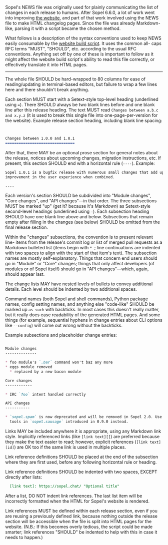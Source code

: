 Sopel's NEWS file was originally used for plainly communicating the list of
changes in each release to humans. After Sopel 6.6.0, a lot of work went into
improving [the website](https://sopel.chat/), and part of that work involved
using the NEWS file to make HTML changelog pages. Since the file was already
Markdown-like, parsing it with a script became the chosen method.

What follows is a description of the syntax conventions used to keep NEWS
easily consumable by the [website build script][dvs]. It uses the common all-
caps RFC terms "MUST", "SHOULD", etc. according to the usual RFC conventions.
Anything set off by one of these is important to follow as it might affect the
website build script's ability to read this file correctly, or effectively
translate it into HTML pages.

  [dvs]: https://github.com/sopel-irc/sopel.chat/blob/master/document_versions.py

----

The whole file SHOULD be hard-wrapped to 80 columns for ease of reading/updating
in terminal-based editors, but failure to wrap a few lines here and there
shouldn't break anything.

Each section MUST start with a Setext-style top-level heading (underlined using
`=`). There SHOULD always be two blank lines before and one blank line after
this release heading. The text MUST read `Changes between a.b.c and x.y.z` (it
is used to break this single file into one-page-per-version for the website).
Example release section heading, including blank line spacing:

```Markdown


Changes between 1.0.0 and 1.0.1
===============================

```

After that, there MAY be an optional prose section for general notes about the
release, notices about upcoming changes, migration instructions, etc. If
present, this section SHOULD end with a horizontal rule (`----`). Example:

```Markdown
Sopel 1.0.1 is a bugfix release with numerous small changes that add up to a big
improvement in the user experience when combined.

----

```

Each version's section SHOULD be subdivided into "Module changes", "Core
changes", and "API changes"—in that order. The three subsections MUST be marked
"up" (get it? because it's Mark*down*) as Setext-style second-level headings
(underlined using `-`). Each subsection heading SHOULD have one blank line above
and below. Subsections that remain empty after filling in the changes (see
below) SHOULD be omitted from the final release section.

Within the "changes" subsections, the convention is to present relevant line-
items from the release's commit log or list of merged pull requests as a
Markdown bulleted list (items begin with `* `; line continuations are indented
with two spaces to align with the start of that item's text). The subsection
names are mostly self-explanatory. Things that concern end users should go in
"Module" or "Core" changes; things that only affect developers (of modules or of
Sopel itself) should go in "API changes"—which, again, should appear last.

The change lists MAY have nested levels of bullets to convey additional details.
Each level should be indented by two additional spaces.

Command names (both Sopel and shell commands), Python package names, config
setting names, and anything else "code-like" SHOULD be marked up `as such` with
backticks. In most cases this doesn't really matter, but it really does ease
readability of the generated HTML pages. And some things (for example,
sequential hyphens in change entries about CLI options like `--config`) will
come out wrong without the backticks.

Example subsections and placeholder change entries:

```Markdown

Module changes
--------------

* foo module's `.bar` command won't baz any more
* eggs module removed
  * replaced by a new bacon module

Core changes
------------

* IRC `foo` intent handled correctly

API changes
-----------

* `sopel.spam` is now deprecated and will be removed in Sopel 2.0. Use the new
  tools in `sopel.sausage` introduced in 0.9.0 instead.

```

Links MAY be included anywhere it is appropriate, using any Markdown link style.
Implicitly referenced links (like `[link text][]`) are preferred because they
make the text easier to read; however, explicit references (`[link text][id]`)
are OK too if the same link is used in multiple places.

Link reference definitions SHOULD be placed at the end of the subsection where
they are first used, before any following horizontal rule or heading.

Link reference definitions SHOULD be indented with two spaces, EXCEPT directly
after lists:

```Markdown
  [link text]: https://sopel.chat/ "Optional title"
```

After a list, DO NOT indent link references. The last list item will be
incorrectly formatted when the HTML for Sopel's website is rendered.

Link references MUST be defined within each release section, even if you are
reusing a previously defined link, because nothing outside the release section
will be accessible when the file is split into HTML pages for the website.
(N.B.: If this becomes overly tedious, the script could be made smarter; link
references "SHOULD" be indented to help with this in case it needs to happen.)
